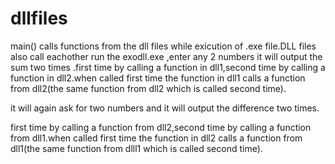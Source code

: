 # dllfiles
main() calls functions from the dll files while exicution of .exe file.DLL files also call eachother
run the exodll.exe ,enter any 2 numbers
it will output the sum two times .first time by calling a function in dll1,second time by calling a function in dll2.when called first time the function in dll1 calls a function from dll2(the same function from dll2 which is called second time).

   it will again ask for two numbers and it will output the difference two times.
   
   first time by calling a function from dll2,second time by calling a function from dll1.when called first time the function in dll2 calls a function from dll1(the same function from dlll1 which is called second time).
